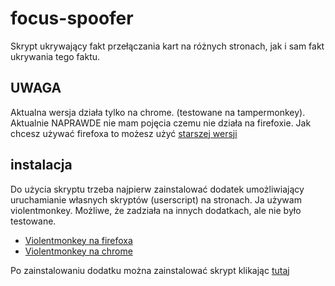 # focus-spoofer
Skrypt ukrywający fakt przełączania kart na różnych stronach, jak i sam fakt ukrywania tego faktu.

## UWAGA
Aktualna wersja działa tylko na chrome. (testowane na tampermonkey). Aktualnie NAPRAWDE nie mam pojęcia czemu nie działa na firefoxie. Jak chcesz używać firefoxa to możesz użyć [starszej wersji](/Th3B0r3dD3v3l0p3r/focus-spoofer/raw/8f6e1fdaa4153789289f61fecd3683b28877fce7/Main.user.js)

## instalacja
Do użycia skryptu trzeba najpierw zainstalować dodatek umożliwiający uruchamianie własnych skryptów (userscript) na stronach. Ja używam violentmonkey. Możliwe, że zadziała na innych dodatkach, ale nie było testowane.

* [Violentmonkey na firefoxa](https://addons.mozilla.org/pl/firefox/addon/violentmonkey)
* [Violentmonkey na chrome](https://chrome.google.com/webstore/detail/violentmonkey/jinjaccalgkegednnccohejagnlnfdag)

Po zainstalowaniu dodatku można zainstalować skrypt klikając [tutaj](https://github.com/Th3B0r3dD3v3l0p3r/focus-spoofer/raw/master/Main.user.js)
